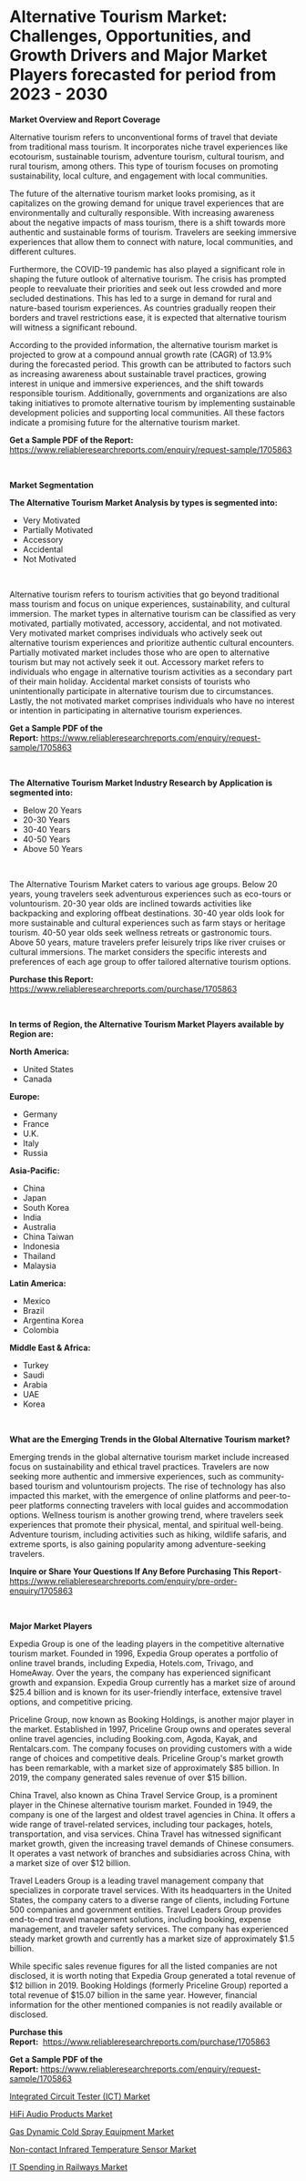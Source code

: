 <p><h1>Alternative Tourism Market: Challenges, Opportunities, and Growth Drivers and Major Market Players forecasted for period from 2023 - 2030</h1></p><p><strong>Market Overview and Report Coverage</strong></p>
<p><p>Alternative tourism refers to unconventional forms of travel that deviate from traditional mass tourism. It incorporates niche travel experiences like ecotourism, sustainable tourism, adventure tourism, cultural tourism, and rural tourism, among others. This type of tourism focuses on promoting sustainability, local culture, and engagement with local communities.</p><p>The future of the alternative tourism market looks promising, as it capitalizes on the growing demand for unique travel experiences that are environmentally and culturally responsible. With increasing awareness about the negative impacts of mass tourism, there is a shift towards more authentic and sustainable forms of tourism. Travelers are seeking immersive experiences that allow them to connect with nature, local communities, and different cultures.</p><p>Furthermore, the COVID-19 pandemic has also played a significant role in shaping the future outlook of alternative tourism. The crisis has prompted people to reevaluate their priorities and seek out less crowded and more secluded destinations. This has led to a surge in demand for rural and nature-based tourism experiences. As countries gradually reopen their borders and travel restrictions ease, it is expected that alternative tourism will witness a significant rebound.</p><p>According to the provided information, the alternative tourism market is projected to grow at a compound annual growth rate (CAGR) of 13.9% during the forecasted period. This growth can be attributed to factors such as increasing awareness about sustainable travel practices, growing interest in unique and immersive experiences, and the shift towards responsible tourism. Additionally, governments and organizations are also taking initiatives to promote alternative tourism by implementing sustainable development policies and supporting local communities. All these factors indicate a promising future for the alternative tourism market.</p></p>
<p><strong>Get a Sample PDF of the Report:</strong> <a href="https://www.reliableresearchreports.com/enquiry/request-sample/1705863">https://www.reliableresearchreports.com/enquiry/request-sample/1705863</a></p>
<p>&nbsp;</p>
<p><strong>Market Segmentation</strong></p>
<p><strong>The Alternative Tourism Market Analysis by types is segmented into:</strong></p>
<p><ul><li>Very Motivated</li><li>Partially Motivated</li><li>Accessory</li><li>Accidental</li><li>Not Motivated</li></ul></p>
<p>&nbsp;</p>
<p><p>Alternative tourism refers to tourism activities that go beyond traditional mass tourism and focus on unique experiences, sustainability, and cultural immersion. The market types in alternative tourism can be classified as very motivated, partially motivated, accessory, accidental, and not motivated. Very motivated market comprises individuals who actively seek out alternative tourism experiences and prioritize authentic cultural encounters. Partially motivated market includes those who are open to alternative tourism but may not actively seek it out. Accessory market refers to individuals who engage in alternative tourism activities as a secondary part of their main holiday. Accidental market consists of tourists who unintentionally participate in alternative tourism due to circumstances. Lastly, the not motivated market comprises individuals who have no interest or intention in participating in alternative tourism experiences.</p></p>
<p><strong>Get a Sample PDF of the Report:</strong>&nbsp;<a href="https://www.reliableresearchreports.com/enquiry/request-sample/1705863">https://www.reliableresearchreports.com/enquiry/request-sample/1705863</a></p>
<p>&nbsp;</p>
<p><strong>The Alternative Tourism Market Industry Research by Application is segmented into:</strong></p>
<p><ul><li>Below 20 Years</li><li>20-30 Years</li><li>30-40 Years</li><li>40-50 Years</li><li>Above 50 Years</li></ul></p>
<p>&nbsp;</p>
<p><p>The Alternative Tourism Market caters to various age groups. Below 20 years, young travelers seek adventurous experiences such as eco-tours or voluntourism. 20-30 year olds are inclined towards activities like backpacking and exploring offbeat destinations. 30-40 year olds look for more sustainable and cultural experiences such as farm stays or heritage tourism. 40-50 year olds seek wellness retreats or gastronomic tours. Above 50 years, mature travelers prefer leisurely trips like river cruises or cultural immersions. The market considers the specific interests and preferences of each age group to offer tailored alternative tourism options.</p></p>
<p><strong>Purchase this Report:</strong>&nbsp; <a href="https://www.reliableresearchreports.com/purchase/1705863">https://www.reliableresearchreports.com/purchase/1705863</a></p>
<p>&nbsp;</p>
<p><strong>In terms of Region, the Alternative Tourism Market Players available by Region are:</strong></p>
<p>
    <p> <strong> North America: </strong>
        <ul>
            <li>United States</li>
            <li>Canada</li>
        </ul>
        </p> 
    <p> <strong> Europe: </strong>
        <ul>
            <li>Germany</li>
            <li>France</li>
            <li>U.K.</li>
            <li>Italy</li>
            <li>Russia</li>
        </ul>
        </p> 
    <p> <strong> Asia-Pacific: </strong>
        <ul>
            <li>China</li>
            <li>Japan</li>
            <li>South Korea</li>
            <li>India</li>
            <li>Australia</li>
            <li>China Taiwan</li>
            <li>Indonesia</li>
            <li>Thailand</li>
            <li>Malaysia</li>
        </ul>
        </p> 
    <p> <strong> Latin America: </strong>
        <ul>
            <li>Mexico</li>
            <li>Brazil</li>
            <li>Argentina Korea</li>
            <li>Colombia</li>
        </ul>
        </p> 
    <p> <strong> Middle East & Africa: </strong>
        <ul>
            <li>Turkey</li>
            <li>Saudi</li>
            <li>Arabia</li>
            <li>UAE</li>
            <li>Korea</li>
        </ul>
    </p>
    </p>
<p>&nbsp;</p>
<p><strong>What are the Emerging Trends in the Global Alternative Tourism market?</strong></p>
<p><p>Emerging trends in the global alternative tourism market include increased focus on sustainability and ethical travel practices. Travelers are now seeking more authentic and immersive experiences, such as community-based tourism and voluntourism projects. The rise of technology has also impacted this market, with the emergence of online platforms and peer-to-peer platforms connecting travelers with local guides and accommodation options. Wellness tourism is another growing trend, where travelers seek experiences that promote their physical, mental, and spiritual well-being. Adventure tourism, including activities such as hiking, wildlife safaris, and extreme sports, is also gaining popularity among adventure-seeking travelers.</p></p>
<p><strong>Inquire or Share Your Questions If Any Before Purchasing This Report</strong>- <a href="https://www.reliableresearchreports.com/enquiry/pre-order-enquiry/1705863">https://www.reliableresearchreports.com/enquiry/pre-order-enquiry/1705863</a></p>
<p>&nbsp;</p>
<p><strong>Major Market Players</strong></p>
<p><p>Expedia Group is one of the leading players in the competitive alternative tourism market. Founded in 1996, Expedia Group operates a portfolio of online travel brands, including Expedia, Hotels.com, Trivago, and HomeAway. Over the years, the company has experienced significant growth and expansion. Expedia Group currently has a market size of around $25.4 billion and is known for its user-friendly interface, extensive travel options, and competitive pricing.</p><p>Priceline Group, now known as Booking Holdings, is another major player in the market. Established in 1997, Priceline Group owns and operates several online travel agencies, including Booking.com, Agoda, Kayak, and Rentalcars.com. The company focuses on providing customers with a wide range of choices and competitive deals. Priceline Group's market growth has been remarkable, with a market size of approximately $85 billion. In 2019, the company generated sales revenue of over $15 billion.</p><p>China Travel, also known as China Travel Service Group, is a prominent player in the Chinese alternative tourism market. Founded in 1949, the company is one of the largest and oldest travel agencies in China. It offers a wide range of travel-related services, including tour packages, hotels, transportation, and visa services. China Travel has witnessed significant market growth, given the increasing travel demands of Chinese consumers. It operates a vast network of branches and subsidiaries across China, with a market size of over $12 billion.</p><p>Travel Leaders Group is a leading travel management company that specializes in corporate travel services. With its headquarters in the United States, the company caters to a diverse range of clients, including Fortune 500 companies and government entities. Travel Leaders Group provides end-to-end travel management solutions, including booking, expense management, and traveler safety services. The company has experienced steady market growth and currently has a market size of approximately $1.5 billion.</p><p>While specific sales revenue figures for all the listed companies are not disclosed, it is worth noting that Expedia Group generated a total revenue of $12 billion in 2019. Booking Holdings (formerly Priceline Group) reported a total revenue of $15.07 billion in the same year. However, financial information for the other mentioned companies is not readily available or disclosed.</p></p>
<p><strong>Purchase this Report:</strong>&nbsp;&nbsp;<a href="https://www.reliableresearchreports.com/purchase/1705863">https://www.reliableresearchreports.com/purchase/1705863</a></p>
<p></p>
<p><strong>Get a Sample PDF of the Report:</strong>&nbsp;<a href="https://www.reliableresearchreports.com/enquiry/request-sample/1705863">https://www.reliableresearchreports.com/enquiry/request-sample/1705863</a></p>
<p><p><a href="https://medium.com/@maxinefeest1904/integrated-circuit-tester-ict-market-exploring-market-share-market-trends-and-future-growth-d6e3889a0d8c">Integrated Circuit Tester (ICT) Market</a></p><p><a href="https://medium.com/@amaliarobel/hifi-audio-products-nbsp-market-focuses-on-market-share-size-and-projected-forecast-till-2030-8bd4b102a93f">HiFi Audio Products Market</a></p><p><a href="https://www.linkedin.com/pulse/gas-dynamic-cold-spray-equipment-market-challenges-opportunities-iolpe/">Gas Dynamic Cold Spray Equipment Market</a></p><p><a href="https://github.com/rahu1501/Market-Research-Report-List-1/blob/main/non-contact-infrared-temperature-sensor-market.md">Non-contact Infrared Temperature Sensor Market</a></p><p><a href="https://www.linkedin.com/pulse/spending-railways-market-research-report-provides-thorough-dbqye/">IT Spending in Railways Market</a></p></p>